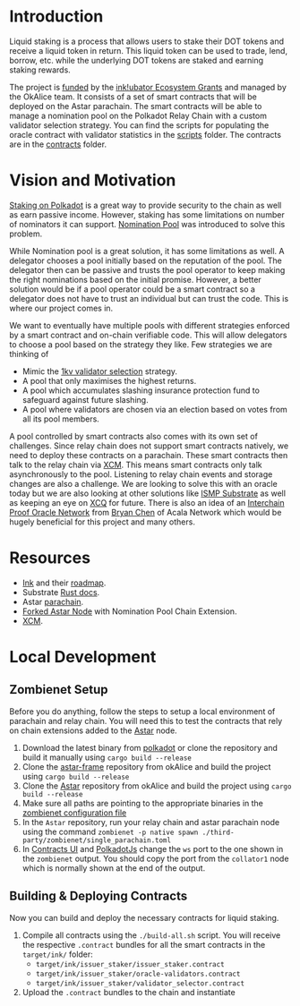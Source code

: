 # Introduction

Liquid staking is a process that allows users to stake their DOT tokens and receive a liquid token in return. This
liquid token can be used to trade, lend, borrow, etc. while the underlying DOT tokens are staked and earning staking
rewards.

The project
is [funded](https://github.com/use-inkubator/Ecosystem-Grants/blob/master/applications/OkAlice-Liquid-Staking.md) by
the [ink!ubator Ecosystem Grants](https://github.com/use-inkubator/Ecosystem-Grants) and managed by the OkAlice team.
It consists of a set of smart contracts that will be deployed on the Astar parachain. The smart contracts will be able
to manage a nomination pool on the Polkadot Relay Chain with a custom validator selection strategy. You can find the
scripts for populating the oracle contract with validator statistics in the [scripts](/scripts) folder. The contracts
are in the [contracts](/contracts) folder.

# Vision and Motivation

[Staking on Polkadot](https://wiki.polkadot.network/docs/maintain-guides-how-to-nominate-polkadot) is a great way to
provide security to the chain as well as earn passive income. However, staking has some limitations on number of
nominators it can support. [Nomination Pool](https://wiki.polkadot.network/docs/learn-nomination-pools) was introduced
to solve this problem.

While Nomination pool is a great solution, it has some limitations as well. A delegator chooses a pool initially
based on the reputation of the pool. The delegator then can be passive and trusts the pool operator to keep making the
right nominations based on the initial promise. However, a better solution would be if a pool operator could be a smart
contract so a delegator does not have to trust an individual but can trust the code. This is where our project comes in.

We want to eventually have multiple pools with different strategies enforced by a smart contract and on-chain verifiable
code. This will allow delegators to choose a pool based on the strategy they like. Few strategies we are thinking of

- Mimic the [1kv validator selection](https://wiki.polkadot.network/docs/thousand-validators) strategy.
- A pool that only maximises the highest returns.
- A pool which accumulates slashing insurance protection fund to safeguard against future slashing.
- A pool where validators are chosen via an election based on votes from all its pool members.

A pool controlled by smart contracts also comes with its own set of challenges. Since relay chain does not support
smart contracts natively, we need to deploy these contracts on a parachain. These smart contracts then talk to the
relay chain via [XCM](https://paritytech.github.io/xcm-docs/). This means smart contracts only talk asynchronously to
the pool. Listening to relay chain events and storage changes are also a challenge. We are looking to solve this with an
oracle today but we are also looking at other solutions
like [ISMP Substrate](https://github.com/polytope-labs/ismp-substrate) as well as keeping an eye
on [XCQ](https://forum.polkadot.network/t/xcm-as-a-standard-for-reading-and-interacting-with-parachains/266/19) for
future. There is also an idea of
an [Interchain Proof Oracle Network](https://forum.polkadot.network/t/interchain-proof-oracle-network/653)
from [Bryan Chen](https://github.com/xlc) of Acala Network which would be hugely beneficial for this project and many
others.

# Resources

- [Ink](https://use.ink/) and their [roadmap](https://github.com/orgs/paritytech/projects/27/views/19).
- Substrate [Rust docs](https://paritytech.github.io/substrate/master/substrate/index.html).
- Astar [parachain](https://github.com/AstarNetwork/Astar).
- [Forked Astar Node](https://github.com/ok-Alice/Astar) with Nomination Pool Chain Extension.
- [XCM](https://paritytech.github.io/xcm-docs/).

# Local Development

## Zombienet Setup

Before you do anything, follow the steps to setup a local environment of parachain and relay chain.
You will need this to test the contracts that rely on chain extensions added to
the [Astar](https://github.com/ok-Alice/Astar) node.

1. Download the latest binary from [polkadot](https://github.com/paritytech/polkadot/releases) or clone the repository
   and build it manually using `cargo build --release`
2. Clone the [astar-frame](https://github.com/ok-Alice/astar-frame) repository from okAlice and build the project
   using `cargo build --release`
3. Clone the [Astar](https://github.com/ok-Alice/Astar) repository from okAlice and build the project
   using `cargo build --release`
4. Make sure all paths are pointing to the appropriate binaries in
   the [zombienet configuration file](https://github.com/ok-Alice/Astar/blob/master/third-party/zombienet/single_parachain.toml)
5. In the `Astar` repository, run your relay chain and astar parachain node using the
   command `zombienet -p native spawn ./third-party/zombienet/single_parachain.toml`
6. In [Contracts UI](https://contracts-ui.substrate.io)
   and [PolkadotJs](https://cloudflare-ipfs.com/ipns/dotapps.io/#/explorer) change the `ws` port to the one shown in
   the `zombienet` output. You should copy the port from the `collator1` node which is normally shown at the end of the
   output.

## Building & Deploying Contracts

Now you can build and deploy the necessary contracts for liquid staking.

1. Compile all contracts using the `./build-all.sh` script.
   You will receive the respective `.contract` bundles for all the smart contracts in the `target/ink/` folder:
    - `target/ink/issuer_staker/issuer_staker.contract`
    - `target/ink/issuer_staker/oracle-validators.contract`
    - `target/ink/issuer_staker/validator_selector.contract`
2. Upload the `.contract` bundles to the chain and instantiate
